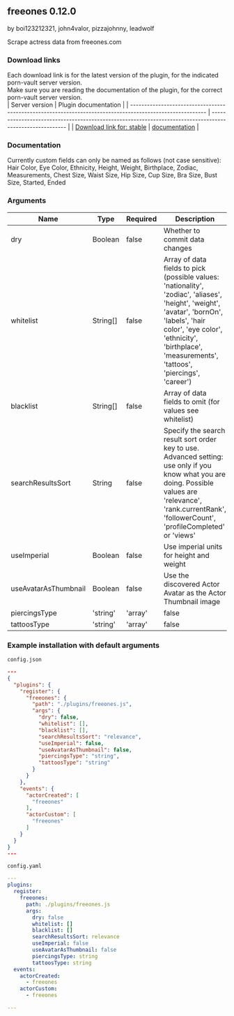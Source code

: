 ## freeones 0.12.0

by boi123212321, john4valor, pizzajohnny, leadwolf

Scrape actress data from freeones.com

### Download links
Each download link is for the latest version of the plugin, for the indicated porn-vault server version.  
Make sure you are reading the documentation of the plugin, for the correct porn-vault server version.  
| Server version                                                                                            | Plugin documentation                                                                                     |
| --------------------------------------------------------------------------------------------------------- | -------------------------------------------------------------------------------------------------------- |
| [Download link for: stable](https://raw.githubusercontent.com/porn-vault/plugins/master/dist/freeones.js) | [documentation](https://github.com/porn-vault/porn-vault-plugins/blob/master/plugins/freeones/README.md) |


### Documentation

Currently custom fields can only be named as follows (not case sensitive): Hair Color, Eye Color, Ethnicity, Height, Weight, Birthplace, Zodiac, Measurements, Chest Size, Waist Size, Hip Size, Cup Size, Bra Size, Bust Size, Started, Ended


### Arguments

| Name                 | Type               | Required | Description                                                                                                                                                                                                                                  |
| -------------------- | ------------------ | -------- | -------------------------------------------------------------------------------------------------------------------------------------------------------------------------------------------------------------------------------------------- |
| dry                  | Boolean            | false    | Whether to commit data changes                                                                                                                                                                                                               |
| whitelist            | String[]           | false    | Array of data fields to pick (possible values: 'nationality', 'zodiac', 'aliases', 'height', 'weight', 'avatar', 'bornOn', 'labels', 'hair color', 'eye color', 'ethnicity', 'birthplace', 'measurements', 'tattoos', 'piercings', 'career') |
| blacklist            | String[]           | false    | Array of data fields to omit (for values see whitelist)                                                                                                                                                                                      |
| searchResultsSort    | String             | false    | Specify the search result sort order key to use. Advanced setting: use only if you know what you are doing. Possible values are 'relevance', 'rank.currentRank', 'followerCount', 'profileCompleted' or 'views'                              |
| useImperial          | Boolean            | false    | Use imperial units for height and weight                                                                                                                                                                                                     |
| useAvatarAsThumbnail | Boolean            | false    | Use the discovered Actor Avatar as the Actor Thumbnail image                                                                                                                                                                                 |
| piercingsType        | 'string' | 'array' | false    | How to return the piercings. Use 'array' if your custom field is a select or multi select                                                                                                                                                    |
| tattoosType          | 'string' | 'array' | false    | How to return the tattoos. Use 'array' if your custom field is a select or multi select                                                                                                                                                      |

### Example installation with default arguments

`config.json`

```json
---
{
  "plugins": {
    "register": {
      "freeones": {
        "path": "./plugins/freeones.js",
        "args": {
          "dry": false,
          "whitelist": [],
          "blacklist": [],
          "searchResultsSort": "relevance",
          "useImperial": false,
          "useAvatarAsThumbnail": false,
          "piercingsType": "string",
          "tattoosType": "string"
        }
      }
    },
    "events": {
      "actorCreated": [
        "freeones"
      ],
      "actorCustom": [
        "freeones"
      ]
    }
  }
}
---
```

`config.yaml`

```yaml
---
plugins:
  register:
    freeones:
      path: ./plugins/freeones.js
      args:
        dry: false
        whitelist: []
        blacklist: []
        searchResultsSort: relevance
        useImperial: false
        useAvatarAsThumbnail: false
        piercingsType: string
        tattoosType: string
  events:
    actorCreated:
      - freeones
    actorCustom:
      - freeones

---

```
